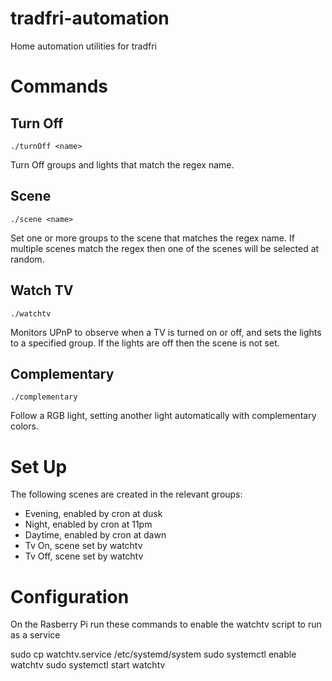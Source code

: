 # tradfri-automation
Home automation utilities for tradfri

# Commands

## Turn Off

`./turnOff <name>`

Turn Off groups and lights that match the regex name.

## Scene

`./scene <name>`

Set one or more groups to the scene that matches the regex name. If multiple
scenes match the regex then one of the scenes will be selected at random.

## Watch TV

`./watchtv`

Monitors UPnP to observe when a TV is turned on or off, and sets the lights
to a specified group. If the lights are off then the scene is not set.

## Complementary

`./complementary`

Follow a RGB light, setting another light automatically with complementary colors.

# Set Up

The following scenes are created in the relevant groups:

- Evening, enabled by cron at dusk
- Night, enabled by cron at 11pm
- Daytime, enabled by cron at dawn
- Tv On, scene set by watchtv
- Tv Off, scene set by watchtv

# Configuration

On the Rasberry Pi run these commands to enable the watchtv script to run as a service

sudo cp watchtv.service /etc/systemd/system
sudo systemctl enable watchtv
sudo systemctl start watchtv
